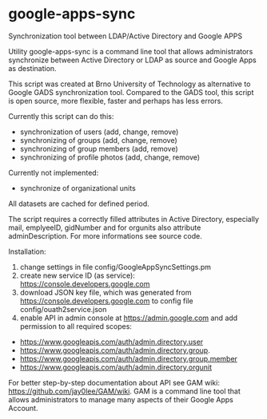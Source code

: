 # google-apps-sync
Synchronization tool between LDAP/Active Directory and Google APPS

Utility google-apps-sync is a command line tool that allows administrators synchronize between Active Directory or LDAP as source and Google Apps as destination.

This script was created at Brno University of Technology as alternative to Google GADS synchronization tool. Compared to the GADS tool, this script is open source, more flexible, faster and perhaps has less errors.

Currently this script can do this:

* synchronization of users (add, change, remove)
* synchronizing of groups (add, change, remove)
* synchronizing of group members (add, remove)
* synchronizing of profile photos (add, change, remove)

Currently not implemented:

* synchronize of organizational units

All datasets are cached for defined period.

The script requires a correctly filled attributes in Active Directory, especially mail, emplyeeID, gidNumber and for orgunits also attribute adminDescription.
For more informations see source code.

Installation:

1) change settings in file config/GoogleAppSyncSettings.pm
2) create new service ID (as service): https://console.developers.google.com
3) download JSON key file, which was generated from https://console.developers.google.com to config file config/ouath2service.json
4) enable API in admin console at https://admin.google.com and add permission to all required scopes:
* https://www.googleapis.com/auth/admin.directory.user 
* https://www.googleapis.com/auth/admin.directory.group.
* https://www.googleapis.com/auth/admin.directory.group.member 
* https://www.googleapis.com/auth/admin.directory.orgunit

For better step-by-step documentation about API see GAM wiki: https://github.com/jay0lee/GAM/wiki. GAM is a command line tool that allows administrators to manage many aspects of their Google Apps Account.
